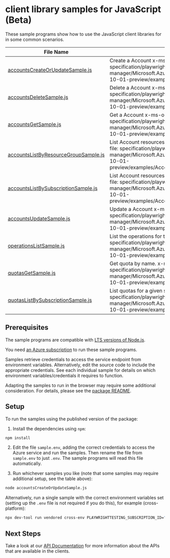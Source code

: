 # client library samples for JavaScript (Beta)

These sample programs show how to use the JavaScript client libraries for in some common scenarios.

| **File Name**                                                             | **Description**                                                                                                                                                                                                      |
| ------------------------------------------------------------------------- | -------------------------------------------------------------------------------------------------------------------------------------------------------------------------------------------------------------------- |
| [accountsCreateOrUpdateSample.js][accountscreateorupdatesample]           | Create a Account x-ms-original-file: specification/playwrighttesting/resource-manager/Microsoft.AzurePlaywrightService/preview/2023-10-01-preview/examples/Accounts_CreateOrUpdate.json                              |
| [accountsDeleteSample.js][accountsdeletesample]                           | Delete a Account x-ms-original-file: specification/playwrighttesting/resource-manager/Microsoft.AzurePlaywrightService/preview/2023-10-01-preview/examples/Accounts_Delete.json                                      |
| [accountsGetSample.js][accountsgetsample]                                 | Get a Account x-ms-original-file: specification/playwrighttesting/resource-manager/Microsoft.AzurePlaywrightService/preview/2023-10-01-preview/examples/Accounts_Get.json                                            |
| [accountsListByResourceGroupSample.js][accountslistbyresourcegroupsample] | List Account resources by resource group x-ms-original-file: specification/playwrighttesting/resource-manager/Microsoft.AzurePlaywrightService/preview/2023-10-01-preview/examples/Accounts_ListByResourceGroup.json |
| [accountsListBySubscriptionSample.js][accountslistbysubscriptionsample]   | List Account resources by subscription ID x-ms-original-file: specification/playwrighttesting/resource-manager/Microsoft.AzurePlaywrightService/preview/2023-10-01-preview/examples/Accounts_ListBySubscription.json |
| [accountsUpdateSample.js][accountsupdatesample]                           | Update a Account x-ms-original-file: specification/playwrighttesting/resource-manager/Microsoft.AzurePlaywrightService/preview/2023-10-01-preview/examples/Accounts_Update.json                                      |
| [operationsListSample.js][operationslistsample]                           | List the operations for the provider x-ms-original-file: specification/playwrighttesting/resource-manager/Microsoft.AzurePlaywrightService/preview/2023-10-01-preview/examples/Operations_List.json                  |
| [quotasGetSample.js][quotasgetsample]                                     | Get quota by name. x-ms-original-file: specification/playwrighttesting/resource-manager/Microsoft.AzurePlaywrightService/preview/2023-10-01-preview/examples/Quotas_Get.json                                         |
| [quotasListBySubscriptionSample.js][quotaslistbysubscriptionsample]       | List quotas for a given subscription Id. x-ms-original-file: specification/playwrighttesting/resource-manager/Microsoft.AzurePlaywrightService/preview/2023-10-01-preview/examples/Quotas_ListBySubscription.json    |

## Prerequisites

The sample programs are compatible with [LTS versions of Node.js](https://github.com/nodejs/release#release-schedule).

You need [an Azure subscription][freesub] to run these sample programs.

Samples retrieve credentials to access the service endpoint from environment variables. Alternatively, edit the source code to include the appropriate credentials. See each individual sample for details on which environment variables/credentials it requires to function.

Adapting the samples to run in the browser may require some additional consideration. For details, please see the [package README][package].

## Setup

To run the samples using the published version of the package:

1. Install the dependencies using `npm`:

```bash
npm install
```

2. Edit the file `sample.env`, adding the correct credentials to access the Azure service and run the samples. Then rename the file from `sample.env` to just `.env`. The sample programs will read this file automatically.

3. Run whichever samples you like (note that some samples may require additional setup, see the table above):

```bash
node accountsCreateOrUpdateSample.js
```

Alternatively, run a single sample with the correct environment variables set (setting up the `.env` file is not required if you do this), for example (cross-platform):

```bash
npx dev-tool run vendored cross-env PLAYWRIGHTTESTING_SUBSCRIPTION_ID="<playwrighttesting subscription id>" PLAYWRIGHTTESTING_RESOURCE_GROUP="<playwrighttesting resource group>" node accountsCreateOrUpdateSample.js
```

## Next Steps

Take a look at our [API Documentation][apiref] for more information about the APIs that are available in the clients.

[accountscreateorupdatesample]: https://github.com/Azure/azure-sdk-for-js/blob/main/sdk/playwrighttesting/arm-playwrighttesting/samples/v1-beta/javascript/accountsCreateOrUpdateSample.js
[accountsdeletesample]: https://github.com/Azure/azure-sdk-for-js/blob/main/sdk/playwrighttesting/arm-playwrighttesting/samples/v1-beta/javascript/accountsDeleteSample.js
[accountsgetsample]: https://github.com/Azure/azure-sdk-for-js/blob/main/sdk/playwrighttesting/arm-playwrighttesting/samples/v1-beta/javascript/accountsGetSample.js
[accountslistbyresourcegroupsample]: https://github.com/Azure/azure-sdk-for-js/blob/main/sdk/playwrighttesting/arm-playwrighttesting/samples/v1-beta/javascript/accountsListByResourceGroupSample.js
[accountslistbysubscriptionsample]: https://github.com/Azure/azure-sdk-for-js/blob/main/sdk/playwrighttesting/arm-playwrighttesting/samples/v1-beta/javascript/accountsListBySubscriptionSample.js
[accountsupdatesample]: https://github.com/Azure/azure-sdk-for-js/blob/main/sdk/playwrighttesting/arm-playwrighttesting/samples/v1-beta/javascript/accountsUpdateSample.js
[operationslistsample]: https://github.com/Azure/azure-sdk-for-js/blob/main/sdk/playwrighttesting/arm-playwrighttesting/samples/v1-beta/javascript/operationsListSample.js
[quotasgetsample]: https://github.com/Azure/azure-sdk-for-js/blob/main/sdk/playwrighttesting/arm-playwrighttesting/samples/v1-beta/javascript/quotasGetSample.js
[quotaslistbysubscriptionsample]: https://github.com/Azure/azure-sdk-for-js/blob/main/sdk/playwrighttesting/arm-playwrighttesting/samples/v1-beta/javascript/quotasListBySubscriptionSample.js
[apiref]: https://docs.microsoft.com/javascript/api/@azure/arm-playwrighttesting?view=azure-node-preview
[freesub]: https://azure.microsoft.com/free/
[package]: https://github.com/Azure/azure-sdk-for-js/tree/main/sdk/playwrighttesting/arm-playwrighttesting/README.md
